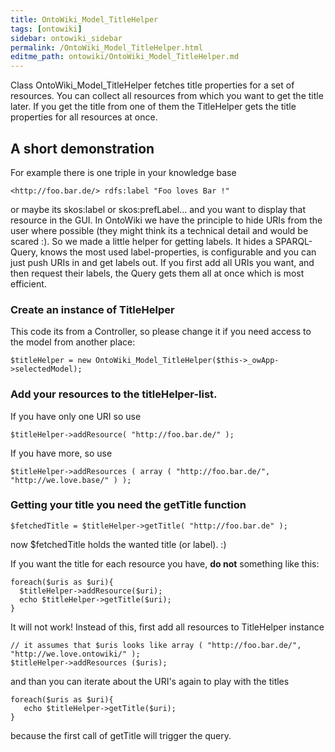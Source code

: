 ```yaml
---
title: OntoWiki_Model_TitleHelper
tags: [ontowiki]
sidebar: ontowiki_sidebar
permalink: /OntoWiki_Model_TitleHelper.html
editme_path: ontowiki/OntoWiki_Model_TitleHelper.md
---
```

Class OntoWiki_Model_TitleHelper fetches title properties for a set of resources. You can collect all resources from which you want to get the title later. If you get the title from one of them the TitleHelper gets the title properties for all resources at once.

## A short demonstration

For example there is one triple in your knowledge base

```
<http://foo.bar.de/> rdfs:label "Foo loves Bar !"
```

or maybe its skos:label or skos:prefLabel... and you want to display that resource in the GUI. In OntoWiki we have the principle to hide URIs from the user where possible (they might think its a technical detail and would be scared :). So we made a little helper for getting labels. It hides a SPARQL-Query, knows the most used label-properties, is configurable and you can just push URIs in and get labels out. If you first add all URIs you want, and then request their labels, the Query gets them all at once which is most efficient.

### Create an instance of TitleHelper

This code its from a Controller, so please change it if you need access to the model from another place:
```
$titleHelper = new OntoWiki_Model_TitleHelper($this->_owApp->selectedModel);
```

### Add your resources to the titleHelper-list.

If you have only one URI so use 
```
$titleHelper->addResource( "http://foo.bar.de/" );
```

If you have more, so use
```
$titleHelper->addResources ( array ( "http://foo.bar.de/", "http://we.love.base/" ) );
```
 

### Getting your title you need the getTitle function
```
$fetchedTitle = $titleHelper->getTitle( "http://foo.bar.de" );
```

now $fetchedTitle holds the wanted title (or label). :)

If you want the title for each resource you have, **do not** something like this:
```
foreach($uris as $uri){
  $titleHelper->addResource($uri);
  echo $titleHelper->getTitle($uri);
}
```

It will not work! Instead of this, first add all resources to TitleHelper instance

```
// it assumes that $uris looks like array ( "http://foo.bar.de/", "http://we.love.ontowiki/" );
$titleHelper->addResources ($uris);
```

and than you can iterate about the URI's again to play with the titles

```
foreach($uris as $uri){
   echo $titleHelper->getTitle($uri);
}
```

because the first call of getTitle will trigger the query.